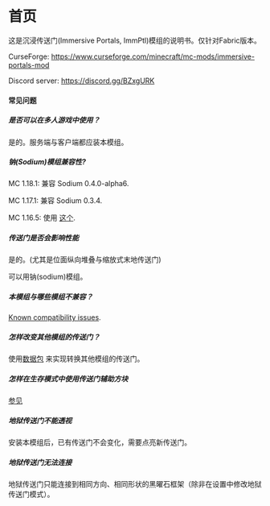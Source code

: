 # 首页

这是沉浸传送门(Immersive Portals, ImmPtl)模组的说明书。仅针对Fabric版本。

CurseForge: https://www.curseforge.com/minecraft/mc-mods/immersive-portals-mod

Discord server: https://discord.gg/BZxgURK

#### 常见问题

##### 是否可以在多人游戏中使用？

是的。服务端与客户端都应装本模组。

##### 钠(Sodium)模组兼容性?

MC 1.18.1: 兼容 Sodium 0.4.0-alpha6.

MC 1.17.1: 兼容 Sodium 0.3.4.

MC 1.16.5: 使用 [这个](https://github.com/qouteall/sodium-fabric/releases).

##### 传送门是否会影响性能

是的。(尤其是位面纵向堆叠与缩放式末地传送门)

可以用钠(sodium)模组。

##### 本模组与哪些模组不兼容？

[Known compatibility issues](https://github.com/qouteall/ImmersivePortalsMod/issues?q=is%3Aissue+is%3Aopen+label%3A%22Mod+Compatibility%22).

##### 怎样改变其他模组的传送门？

使用[数据包](https://github.com/qouteall/ImmersivePortalsMod/wiki/Datapack-Based-Custom-Portal-Generation#convert_vanilla_nether_portaljson-convent-vanilla-nether-portals-into-see-through-portals-if-the-shapes-are-compatible) 来实现转换其他模组的传送门。

##### 怎样在生存模式中使用传送门辅助方块

[参见](https://github.com/qouteall/ImmersivePortalsMod/wiki/Portal-Customization#how-to-use-similar-functionality-in-survival-mode)

##### 地狱传送门不能透视

安装本模组后，已有传送门不会变化，需要点亮新传送门。

##### 地狱传送门无法连接

地狱传送门只能连接到相同方向、相同形状的黑曜石框架（除非在设置中修改地狱传送门模式）。
